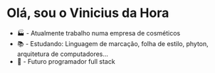 # Olá, sou o Vinicius da Hora
<ul>
  <li>🏭 - Atualmente trabalho numa empresa de cosméticos</li>
  <li>📚 - Estudando: Linguagem de marcação, folha de estilo, phyton, arquitetura de computadores...</li>
  <li>🤵 - Futuro programador full stack</li>
</ul>
